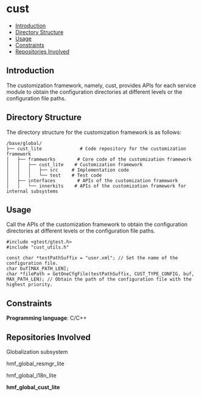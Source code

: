 # cust<a name="EN-US_TOPIC_0000001126254525"></a>

-   [Introduction](#section1881113251316)
-   [Directory Structure](#section196561842161316)
-   [Usage](#section1799421112165)
-   [Constraints](#section1811111510182)
-   [Repositories Involved](#section170262901818)

## Introduction<a name="section1881113251316"></a>

The customization framework, namely, cust, provides APIs for each service module to obtain the configuration directories at different levels or the configuration file paths.

## Directory Structure<a name="section196561842161316"></a>

The directory structure for the customization framework is as follows:

```
/base/global/
├── cust_lite              # Code repository for the customization framework
│   ├── frameworks        # Core code of the customization framework
│   │   ├── cust_lite    # Customization framework
│   │   │   ├── src     # Implementation code
│   │   │   └── test    # Test code
│   ├── interfaces        # APIs of the customization framework
│   │   └── innerkits    # APIs of the customization framework for internal subsystems
```

## Usage<a name="section1799421112165"></a>

Call the APIs of the customization framework to obtain the configuration directories at different levels or the configuration file paths.

```
#include <gtest/gtest.h>
#include "cust_utils.h"

const char *testPathSuffix = "user.xml"; // Set the name of the configuration file.
char buf[MAX_PATH_LEN];
char *filePath = GetOneCfgFile(testPathSuffix, CUST_TYPE_CONFIG, buf, MAX_PATH_LEN); // Obtain the path of the configuration file with the highest priority.
```

## Constraints<a name="section1811111510182"></a>

**Programming language**: C/C++

## Repositories Involved<a name="section170262901818"></a>

Globalization subsystem

hmf\_global\_resmgr\_lite

hmf\_global\_i18n\_lite

**hmf\_global\_cust\_lite**

